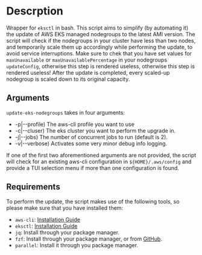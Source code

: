 # Descrption

Wrapper for `eksctl` in bash.
This script aims to simplify (by automating it) the update of AWS EKS managed nodegroups to the latest AMI version.
The script will check if the nodegroups in your cluster have less than two nodes, and temporarily scale them up accordingly while performing the update,
to avoid service interruptions. Make sure to chek that you have set values for `maxUnavailable` or `maxUnavailablePercentage` in your nodegroups `updateConfig`,
otherwise this step is rendered useless, otherwise this step is rendered useless!
After the update is completed, every scaled-up nodegroup is scaled down to its original capacity.

## Arguments

`update-eks-nodegroups` takes in four arguments:

- -p|--profile) The aws-cli profile you want to use
- -c|--cluser) The eks cluster you want to perform the upgrade in.
- -j|--jobs) The number of concurrent jobs to run (default is 2).
- -v|--verbose) Activates some very minor debug info logging.

If one of the first two aforementioned arguments are not provided, the script will check for an existing aws-cli configuration
in `${HOME}/.aws/config` and provide a TUI selection menu if more than one configuration is found.

## Requirements

To perform the update, the script makes use of the following tools, so please make sure that you have installed them:

- `aws-cli`: [Installation Guide](https://docs.aws.amazon.com/cli/latest/userguide/getting-started-install.html)
- `eksctl`: [Installation Guide](https://docs.aws.amazon.com/eks/latest/userguide/eksctl.html)
- `jq`: Install through your package manager.
- `fzf`: Install through your package manager, or from [GitHub](https://github.com/junegunn/fzf).
- `parallel`: Install it through you package manager.


